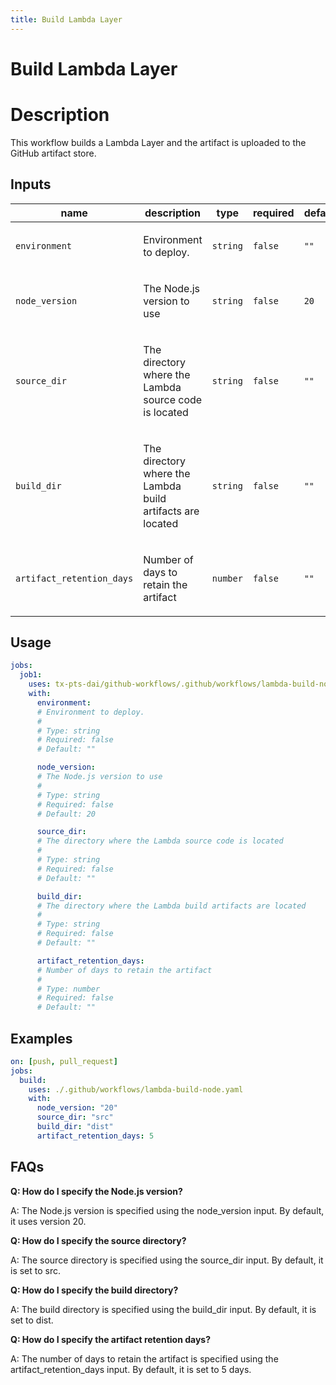```yaml
---
title: Build Lambda Layer
---
```


<!-- action-docs-header source=".github/workflows/lambda-build-node.yaml" -->
# Build Lambda Layer
<!-- action-docs-header source=".github/workflows/lambda-build-node.yaml" -->

# Description

This workflow builds a Lambda Layer and the artifact is uploaded to the GitHub artifact store.

<!-- action-docs-inputs source=".github/workflows/lambda-build-node.yaml" -->
## Inputs

| name | description | type | required | default |
| --- | --- | --- | --- | --- |
| `environment` | <p>Environment to deploy.</p> | `string` | `false` | `""` |
| `node_version` | <p>The Node.js version to use</p> | `string` | `false` | `20` |
| `source_dir` | <p>The directory where the Lambda source code is located</p> | `string` | `false` | `""` |
| `build_dir` | <p>The directory where the Lambda build artifacts are located</p> | `string` | `false` | `""` |
| `artifact_retention_days` | <p>Number of days to retain the artifact</p> | `number` | `false` | `""` |
<!-- action-docs-inputs source=".github/workflows/lambda-build-node.yaml" -->

<!-- action-docs-outputs source=".github/workflows/lambda-build-node.yaml" -->

<!-- action-docs-outputs source=".github/workflows/lambda-build-node.yaml" -->

<!-- action-docs-usage source=".github/workflows/lambda-build-node.yaml" project="tx-pts-dai/github-workflows/.github/workflows/lambda-build-node.yaml" version="v1" -->
## Usage

```yaml
jobs:
  job1:
    uses: tx-pts-dai/github-workflows/.github/workflows/lambda-build-node.yaml@v1
    with:
      environment:
      # Environment to deploy.
      #
      # Type: string
      # Required: false
      # Default: ""

      node_version:
      # The Node.js version to use
      #
      # Type: string
      # Required: false
      # Default: 20

      source_dir:
      # The directory where the Lambda source code is located
      #
      # Type: string
      # Required: false
      # Default: ""

      build_dir:
      # The directory where the Lambda build artifacts are located
      #
      # Type: string
      # Required: false
      # Default: ""

      artifact_retention_days:
      # Number of days to retain the artifact
      #
      # Type: number
      # Required: false
      # Default: ""
```
<!-- action-docs-usage source=".github/workflows/lambda-build-node.yaml" project="tx-pts-dai/github-workflows/.github/workflows/lambda-build-node.yaml" version="v1" -->

## Examples

```yaml
on: [push, pull_request]
jobs:
  build:
    uses: ./.github/workflows/lambda-build-node.yaml
    with:
      node_version: "20"
      source_dir: "src"
      build_dir: "dist"
      artifact_retention_days: 5
```

## FAQs

**Q: How do I specify the Node.js version?**

A: The Node.js version is specified using the node_version input. By default, it uses version 20.

**Q: How do I specify the source directory?**

A: The source directory is specified using the source_dir input. By default, it is set to src.

**Q: How do I specify the build directory?**

A: The build directory is specified using the build_dir input. By default, it is set to dist.

**Q: How do I specify the artifact retention days?**

A: The number of days to retain the artifact is specified using the artifact_retention_days input. By default, it is set to 5 days.
